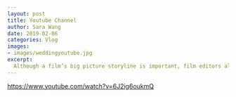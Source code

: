 ```yaml
---
layout: post
title: Youtube Channel
author: Sara Wang
date: 2019-02-06
categories: Vlog
images:
- images/weddingyoutube.jpg
excerpt:
  Although a film’s big picture storyline is important, film editors also need to focus sharply on the details.from the the storytelling to the written word, from cava painting to film, I have been save moments and replaying them forever. I recently building up my Youtube Channel and starting my vlog online. 
---
```

https://www.youtube.com/watch?v=6J2ig6oukmQ



